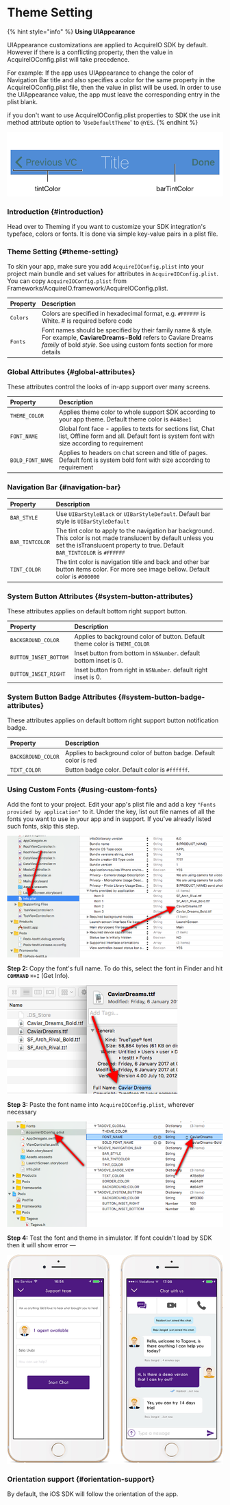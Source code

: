# Theme Setting

{% hint style="info" %}
**Using UIAppearance**

UIAppearance customizations are applied to AcquireIO SDK by default. However if there is a conflicting property, then the value in AcquireIOConfig.plist will take precedence.

For example: If the app uses UIAppearance to change the color of Navigation Bar title and also specifies a color for the same property in the AcquireIOConfig.plist file, then the value in plist will be used. In order to use the UIAppearance value, the app must leave the corresponding entry in the plist blank.

if you don't want to use AcquireIOConfig.plist properties to SDK the use init method attribute option to '`UseDefaultTheme`' to `@YES`.
{% endhint %}

![](../../.gitbook/assets/navigationbar.png)

### Introduction {#introduction}

Head over to Theming if you want to customize your SDK integration's typeface, colors or fonts. It is done via simple key-value pairs in a plist file.

### Theme Setting {#theme-setting}

To skin your app, make sure you add `AcquireIOConfig.plist` into your project main bundle and set values for attributes in `AcquireIOConfig.plist`. You can copy `AcquireIOConfig.plist` from Frameworks/AcquireIO.framework/AcquireIOConfig.plist.

| Property | Description |
| :--- | :--- |
| `Colors` | Colors are specified in hexadecimal format, e.g. `#FFFFFF` is White. \# is required before code |
| `Fonts` | Font names should be specified by their family name & style. For example, **CaviareDreams-Bold** refers to Caviare Dreams _family_ of bold _style_. See using custom fonts section for more details |

### Global Attributes {#global-attributes}

These attributes control the looks of in-app support over many screens.

| Property | Description |
| :--- | :--- |
| `THEME_COLOR` | Applies theme color to whole support SDK according to your app theme. Default theme color is `#448ee1` |
| `FONT_NAME` | Global font face - applies to texts for sections list, Chat list, Offline form and all. Default font is system font with size according to requirement |
| `BOLD_FONT_NAME` | Applies to headers on chat screen and title of pages. Default font is system bold font with size according to requirement |

### Navigation Bar {#navigation-bar}

| Property | Description |
| :--- | :--- |
| `BAR_STYLE` | Use `UIBarStyleBlack` or `UIBarStyleDefault`. Default bar style is `UIBarStyleDefault` |
| `BAR_TINTCOLOR` | The tint color to apply to the navigation bar background. This color is not made translucent by default unless you set the isTranslucent property to true. Default `BAR_TINTCOLOR` is `#FFFFFF` |
| `TINT_COLOR` | The tint color is navigation title and back and other bar button items color. For more see image bellow. Default color is `#000000` |

### System Button Attributes {#system-button-attributes}

These attributes applies on default bottom right support button.

| Property | Description |
| :--- | :--- |
| `BACKGROUND_COLOR` | Applies to background color of button. Default theme color is `THEME_COLOR` |
| `BUTTON_INSET_BOTTOM` | Inset button from bottom in `NSNumber`. default bottom inset is 0. |
| `BUTTON_INSET_RIGHT` | Inset button from right in `NSNumber`. default right inset is 0. |

### System Button Badge Attributes {#system-button-badge-attributes}

These attributes applies on default bottom right support button notification badge.

| Property | Description |
| :--- | :--- |
| `BACKGROUND_COLOR` | Applies to background color of button badge. Default color is red |
| `TEXT_COLOR` | Button badge color. Default color is `#ffffff`. |

### Using Custom Fonts {#using-custom-fonts}

Add the font to your project. Edit your app's plist file and add a key `"Fonts provided by application"` to it. Under the key, list out file names of all the fonts you want to use in your app and in support. If you've already listed such fonts, skip this step.

![](../../.gitbook/assets/font-screen.png)

**Step 2:** Copy the font's full name. To do this, select the font in Finder and hit **`COMMAND`** `⌘+I` \(Get Info\).

![](../../.gitbook/assets/fontname-screen.png)

**Step 3:** Paste the font name into `AcquireIOConfig.plist`, wherever necessary

![](../../.gitbook/assets/acquireioconfigplistfont-1.png)

**Step 4:** Test the font and theme in simulator. If font couldn't load by SDK then it will show error —

![](../../.gitbook/assets/sdk-theme.png)

### Orientation support {#orientation-support}

By default, the iOS SDK will follow the orientation of the app.

